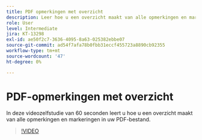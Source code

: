 ```yaml
---
title: PDF opmerkingen met overzicht
description: Leer hoe u een overzicht maakt van alle opmerkingen en markeringen in uw PDF-bestand
role: User
level: Intermediate
jira: KT-13298
exl-id: ae50f2c7-3636-4095-8a63-025382ebbe07
source-git-commit: ad54f7afa78b0fbb31eccf455723a8890cb92355
workflow-type: tm+mt
source-wordcount: '47'
ht-degree: 0%

---
```


# PDF-opmerkingen met overzicht

In deze videozelfstudie van 60 seconden leert u hoe u een overzicht maakt van alle opmerkingen en markeringen in uw PDF-bestand.

>[!VIDEO](https://video.tv.adobe.com/v/3409907?quality=12&learn=on&hidetitle=true)
